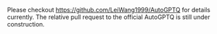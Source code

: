 Please checkout https://github.com/LeiWang1999/AutoGPTQ for details currently. The relative pull request to the official AutoGPTQ is still under construction.
